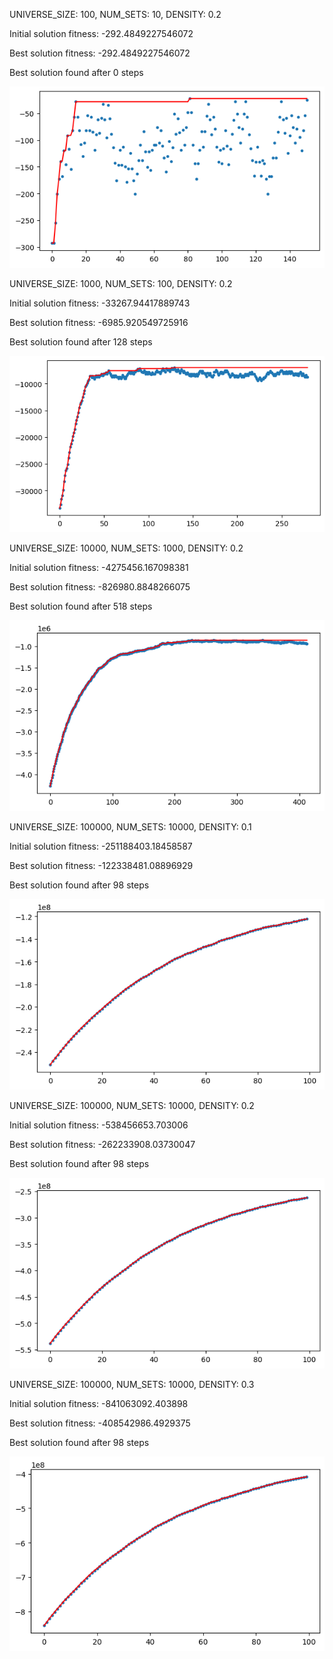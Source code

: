 UNIVERSE_SIZE: 100, NUM_SETS: 10, DENSITY: 0.2

Initial solution fitness: -292.4849227546072

Best solution fitness: -292.4849227546072

Best solution found after 0 steps

![alt text](image1.png)

UNIVERSE_SIZE: 1000, NUM_SETS: 100, DENSITY: 0.2

Initial solution fitness: -33267.94417889743

Best solution fitness: -6985.920549725916

Best solution found after 128 steps

![alt text](image2.png)

UNIVERSE_SIZE: 10000, NUM_SETS: 1000, DENSITY: 0.2

Initial solution fitness: -4275456.167098381

Best solution fitness: -826980.8848266075

Best solution found after 518 steps

![alt text](image3.png)

UNIVERSE_SIZE: 100000, NUM_SETS: 10000, DENSITY: 0.1

Initial solution fitness: -251188403.18458587

Best solution fitness: -122338481.08896929

Best solution found after 98 steps

![alt text](image4.png)

UNIVERSE_SIZE: 100000, NUM_SETS: 10000, DENSITY: 0.2

Initial solution fitness: -538456653.703006

Best solution fitness: -262233908.03730047

Best solution found after 98 steps

![alt text](image5.png)

UNIVERSE_SIZE: 100000, NUM_SETS: 10000, DENSITY: 0.3

Initial solution fitness: -841063092.403898

Best solution fitness: -408542986.4929375

Best solution found after 98 steps

![alt text](image6.png)